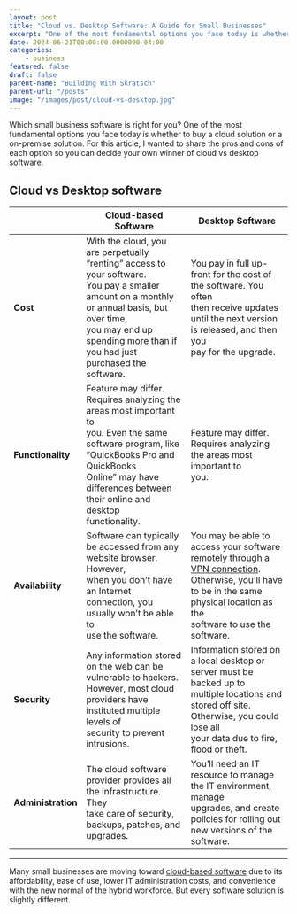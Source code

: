 ```yaml
---
layout: post
title: "Cloud vs. Desktop Software: A Guide for Small Businesses"
excerpt: "One of the most fundamental options you face today is whether to buy a cloud solution or a on-premise solution"
date: 2024-06-21T00:00:00.0000000-04:00
categories:
    - business
featured: false
draft: false
parent-name: "Building With Skratsch"
parent-url: "/posts"
image: "/images/post/cloud-vs-desktop.jpg"
---
```

Which small business software is right for you? One of the most
fundamental options you face today is whether to buy a cloud solution or
a on-premise solution. For this article, I wanted to share the pros and
cons of each option so you can decide your own winner of cloud vs
desktop software.

## Cloud vs Desktop software

|  | Cloud-based Software | **Desktop Software** |
| --- | --- | --- |
| **Cost** | With the cloud, you are perpetually “renting” access to your software. <br>You pay a smaller amount on a monthly or annual basis, but over time,<br>you may end up spending more than if you had just purchased the<br>software. | You pay in full up-front for the cost of the software. You often<br>then receive updates until the next version is released, and then you<br>pay for the upgrade. |
| **Functionality** | Feature may differ. Requires analyzing the areas most important to<br>you. Even the same software program, like “QuickBooks Pro and QuickBooks<br>Online” may have differences between their online and desktop<br>functionality. | Feature may differ. Requires analyzing the areas most important to<br>you. |
| **Availability** | Software can typically be accessed from any website browser. However,<br>when you don’t have an Internet connection, you usually won’t be able to<br>use the software. | You may be able to access your software remotely through a [VPN connection](/security/setup-small-business-vpn).<br>Otherwise, you’ll have to be in the same physical location as the<br>software to use the software. |
| **Security** | Any information stored on the web can be vulnerable to hackers.<br>However, most cloud providers have instituted multiple levels of<br>security to prevent intrusions. | Information stored on a local desktop or server must be backed up to<br>multiple locations and stored off site. Otherwise, you could lose all<br>your data due to fire, flood or theft. |
| **Administration** | The cloud software provider provides all the infrastructure. They<br>take care of security, backups, patches, and upgrades. | You’ll need an IT resource to manage the IT environment, manage<br>upgrades, and create policies for rolling out new versions of the<br>software. |

------------------------------------------------------------------------

Many small businesses are moving toward [cloud-based software](/software/evaluating-saas-solutions-small-biz) due to its
affordability, ease of use, lower IT administration costs, and
convenience with the new normal of the hybrid workforce. But every
software solution is slightly different.